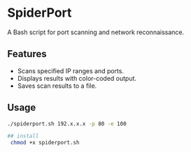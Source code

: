 # SpiderPort
A Bash script for port scanning and network reconnaissance.

## Features
- Scans specified IP ranges and ports.
- Displays results with color-coded output.
- Saves scan results to a file.

## Usage
```bash
./spiderport.sh 192.x.x.x -p 80 -e 100

## install
 chmod +x spiderport.sh
